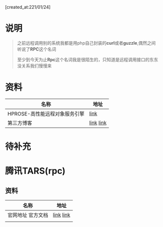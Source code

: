 [created_at:221/01/24]

# 说明

> 之前远程调用别的系统我都是用php自己封装的**curl**或者**guzzle**,偶然之间听说了**RPC**这个名词
>
> 至少到今天为止**Rpc**这个名词我是很陌生的，只知道是远程调用接口的东东没关系我们慢慢来

# 资料

| 名称                          | 地址                                                         |
| ----------------------------- | ------------------------------------------------------------ |
| HPROSE-高性能远程对象服务引擎 | [link](https://hprose.com/)                                  |
| 第三方博客                    | [link](https://segmentfault.com/a/1190000010158190) [link](https://blog.csdn.net/weixin_34060299/article/details/88744210) |



# 待补充







# 腾讯TARS(rpc)

## 资料

| 名称                | 地址                                                         |
| ------------------- | ------------------------------------------------------------ |
| 官网地址   官方文档 | [link](https://tarscloud.org/)   [link](https://tarscloud.github.io/TarsDocs_en/SUMMARY.html) |
|                     |                                                              |

